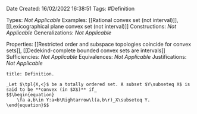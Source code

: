 <div class="topSpace"></div>

Date Created: 16/02/2022 16:38:51
Tags: #Definition

Types: _Not Applicable_
Examples: [[Rational convex set (not interval)]], [[Lexicographical plane convex set (not interval)]]
Constructions: _Not Applicable_
Generalizations: _Not Applicable_

Properties: [[Restricted order and subspace topologies coincide for convex sets]], [[Dedekind-complete bounded convex sets are intervals]]
Sufficiencies: _Not Applicable_
Equivalences: _Not Applicable_
Justifications: _Not Applicable_

``` ad-Definition
title: Definition.

_Let $\tpl{X,<}$ be a totally ordered set. A subset $Y\subseteq X$ is said to be **convex (in $X$)** if_
$$\begin{equation}
    \fa a,b\in Y:a<b\Rightarrow\l(a,b\r)_X\subseteq Y.
\end{equation}$$

```
